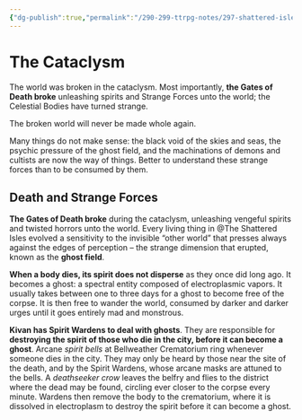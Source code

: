 ```yaml
---
{"dg-publish":true,"permalink":"/290-299-ttrpg-notes/297-shattered-isles/13-calendar/13-01-history/si-cataclysm/"}
---
```



# The Cataclysm

The world was broken in the cataclysm. Most importantly, **the Gates of Death broke** unleashing spirits and Strange Forces unto the world;  the Celestial Bodies have turned strange. 

The broken world will never be made whole again.

Many things do not make sense: the black void of the skies and seas, the psychic pressure of the ghost field, and the machinations of demons and cultists are now the way of things. Better to understand these strange forces than to be consumed by them.

## Death and Strange Forces

**The Gates of Death broke** during the cataclysm, unleashing vengeful spirits and twisted horrors unto the world. Every living thing in @The Shattered Isles evolved a sensitivity to the invisible “other world” that presses always against the edges of perception – the strange dimension that erupted, known as the **ghost field**.

**When a body dies, its spirit does not disperse** as they once did long ago. It becomes a ghost: a spectral entity composed of electroplasmic vapors. It usually takes between one to three days for a ghost to become free of the corpse. It is then free to wander the world, consumed by darker and darker urges until it goes entirely mad and monstrous.

**Kivan has Spirit Wardens to deal with ghosts**. They are responsible for **destroying the spirit of those who die in the city, before it can become a ghost**. Arcane _spirit bells_ at Bellweather Crematorium ring whenever someone dies in the city. They may only be heard by those near the site of the death, and by the Spirit Wardens, whose arcane masks are attuned to the bells. A _deathseeker crow_ leaves the belfry and flies to the district where the dead may be found, circling ever closer to the corpse every minute. Wardens then remove the body to the crematorium, where it is dissolved in electroplasm to destroy the spirit before it can become a ghost.